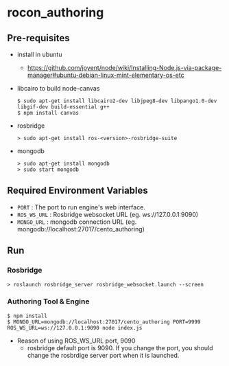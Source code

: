 rocon_authoring
===============

## Pre-requisites
* install in ubuntu
    *  https://github.com/joyent/node/wiki/Installing-Node.js-via-package-manager#ubuntu-debian-linux-mint-elementary-os-etc

* libcairo to build node-canvas

    ```
    $ sudo apt-get install libcairo2-dev libjpeg8-dev libpango1.0-dev libgif-dev build-essential g++
    $ npm install canvas
    ```
* rosbridge
    
    ```
    > sudo apt-get install ros-<version>-rosbridge-suite
    ```

* mongodb
    ```
    > sudo apt-get install mongodb
    > sudo start mongodb
    ```

## Required Environment Variables

  - `PORT` : The port to run engine's web interface.
  - `ROS_WS_URL` : Rosbridge websocket URL (eg. ws://127.0.0.1:9090)
  - `MONGO_URL` : mongodb connection URL (eg. mongodb://localhost:27017/cento_authoring)

## Run

### Rosbridge
```
> roslaunch rosbridge_server rosbridge_websocket.launch --screen
```
### Authoring Tool & Engine
```
$ npm install
$ MONGO_URL=mongodb://localhost:27017/cento_authoring PORT=9999 ROS_WS_URL=ws://127.0.0.1:9090 node index.js
```

* Reason of using ROS_WS_URL port, 9090
    * rosbridge default port is 9090. If you change the port, you should change the rosbrdige server port when it is launched.
